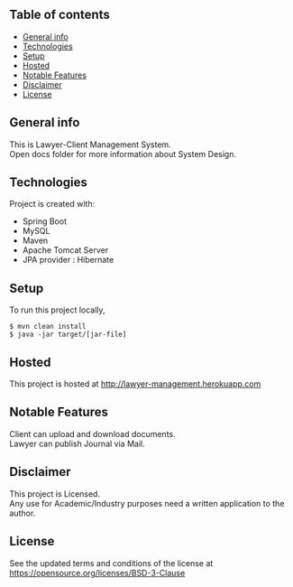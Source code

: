 ## Table of contents
* [General info](#general-info)
* [Technologies](#technologies)
* [Setup](#setup)
* [Hosted](#hosted)
* [Notable Features](#notable-features)
* [Disclaimer](#disclaimer)
* [License](#license)

## General info
This is Lawyer-Client Management System.  
Open docs folder for more information about System Design.  

	
## Technologies
Project is created with:
* Spring Boot
* MySQL
* Maven
* Apache Tomcat Server
* JPA provider : Hibernate
	
## Setup
To run this project locally,  

```
$ mvn clean install
$ java -jar target/[jar-file]
```

## Hosted
This project is hosted at http://lawyer-management.herokuapp.com

## Notable Features
Client can upload and download documents.  
Lawyer can publish Journal via Mail.  


## Disclaimer
This project is Licensed.  
Any use for Academic/Industry purposes need a written application to the author.

## License
See the updated terms and conditions of the license at https://opensource.org/licenses/BSD-3-Clause
